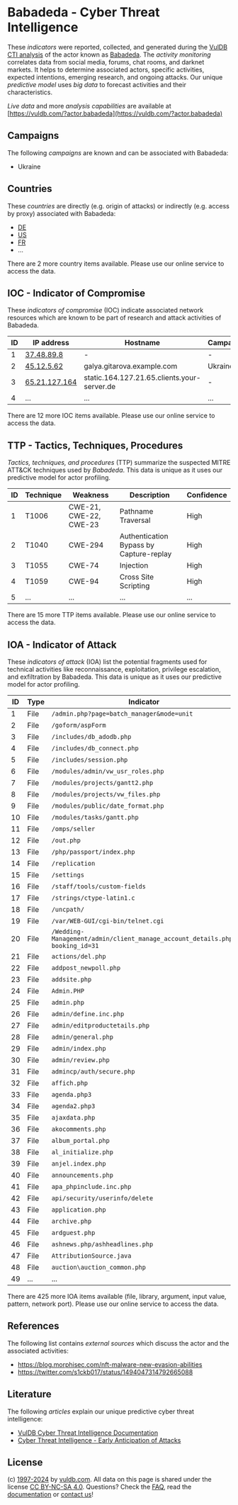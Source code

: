 # Babadeda - Cyber Threat Intelligence

These _indicators_ were reported, collected, and generated during the [VulDB CTI analysis](https://vuldb.com/?kb.cti) of the actor known as [Babadeda](https://vuldb.com/?actor.babadeda). The _activity monitoring_ correlates data from social media, forums, chat rooms, and darknet markets. It helps to determine associated actors, specific activities, expected intentions, emerging research, and ongoing attacks. Our unique _predictive model_ uses _big data_ to forecast activities and their characteristics.

_Live data_ and more _analysis capabilities_ are available at [https://vuldb.com/?actor.babadeda](https://vuldb.com/?actor.babadeda)

## Campaigns

The following _campaigns_ are known and can be associated with Babadeda:

* Ukraine

## Countries

These _countries_ are directly (e.g. origin of attacks) or indirectly (e.g. access by proxy) associated with Babadeda:

* [DE](https://vuldb.com/?country.de)
* [US](https://vuldb.com/?country.us)
* [FR](https://vuldb.com/?country.fr)
* ...

There are 2 more country items available. Please use our online service to access the data.

## IOC - Indicator of Compromise

These _indicators of compromise_ (IOC) indicate associated network resources which are known to be part of research and attack activities of Babadeda.

ID | IP address | Hostname | Campaign | Confidence
-- | ---------- | -------- | -------- | ----------
1 | [37.48.89.8](https://vuldb.com/?ip.37.48.89.8) | - | - | High
2 | [45.12.5.62](https://vuldb.com/?ip.45.12.5.62) | galya.gitarova.example.com | Ukraine | High
3 | [65.21.127.164](https://vuldb.com/?ip.65.21.127.164) | static.164.127.21.65.clients.your-server.de | - | High
4 | ... | ... | ... | ...

There are 12 more IOC items available. Please use our online service to access the data.

## TTP - Tactics, Techniques, Procedures

_Tactics, techniques, and procedures_ (TTP) summarize the suspected MITRE ATT&CK techniques used by _Babadeda_. This data is unique as it uses our predictive model for actor profiling.

ID | Technique | Weakness | Description | Confidence
-- | --------- | -------- | ----------- | ----------
1 | T1006 | CWE-21, CWE-22, CWE-23 | Pathname Traversal | High
2 | T1040 | CWE-294 | Authentication Bypass by Capture-replay | High
3 | T1055 | CWE-74 | Injection | High
4 | T1059 | CWE-94 | Cross Site Scripting | High
5 | ... | ... | ... | ...

There are 15 more TTP items available. Please use our online service to access the data.

## IOA - Indicator of Attack

These _indicators of attack_ (IOA) list the potential fragments used for technical activities like reconnaissance, exploitation, privilege escalation, and exfiltration by Babadeda. This data is unique as it uses our predictive model for actor profiling.

ID | Type | Indicator | Confidence
-- | ---- | --------- | ----------
1 | File | `/admin.php?page=batch_manager&mode=unit` | High
2 | File | `/goform/aspForm` | High
3 | File | `/includes/db_adodb.php` | High
4 | File | `/includes/db_connect.php` | High
5 | File | `/includes/session.php` | High
6 | File | `/modules/admin/vw_usr_roles.php` | High
7 | File | `/modules/projects/gantt2.php` | High
8 | File | `/modules/projects/vw_files.php` | High
9 | File | `/modules/public/date_format.php` | High
10 | File | `/modules/tasks/gantt.php` | High
11 | File | `/omps/seller` | Medium
12 | File | `/out.php` | Medium
13 | File | `/php/passport/index.php` | High
14 | File | `/replication` | Medium
15 | File | `/settings` | Medium
16 | File | `/staff/tools/custom-fields` | High
17 | File | `/strings/ctype-latin1.c` | High
18 | File | `/uncpath/` | Medium
19 | File | `/var/WEB-GUI/cgi-bin/telnet.cgi` | High
20 | File | `/Wedding-Management/admin/client_manage_account_details.php?booking_id=31` | High
21 | File | `actions/del.php` | High
22 | File | `addpost_newpoll.php` | High
23 | File | `addsite.php` | Medium
24 | File | `Admin.PHP` | Medium
25 | File | `admin.php` | Medium
26 | File | `admin/define.inc.php` | High
27 | File | `admin/editproductetails.php` | High
28 | File | `admin/general.php` | High
29 | File | `admin/index.php` | High
30 | File | `admin/review.php` | High
31 | File | `admincp/auth/secure.php` | High
32 | File | `affich.php` | Medium
33 | File | `agenda.php3` | Medium
34 | File | `agenda2.php3` | Medium
35 | File | `ajaxdata.php` | Medium
36 | File | `akocomments.php` | High
37 | File | `album_portal.php` | High
38 | File | `al_initialize.php` | High
39 | File | `anjel.index.php` | High
40 | File | `announcements.php` | High
41 | File | `apa_phpinclude.inc.php` | High
42 | File | `api/security/userinfo/delete` | High
43 | File | `application.php` | High
44 | File | `archive.php` | Medium
45 | File | `ardguest.php` | Medium
46 | File | `ashnews.php/ashheadlines.php` | High
47 | File | `AttributionSource.java` | High
48 | File | `auction\auction_common.php` | High
49 | ... | ... | ...

There are 425 more IOA items available (file, library, argument, input value, pattern, network port). Please use our online service to access the data.

## References

The following list contains _external sources_ which discuss the actor and the associated activities:

* https://blog.morphisec.com/nft-malware-new-evasion-abilities
* https://twitter.com/s1ckb017/status/1494047314792665088

## Literature

The following _articles_ explain our unique predictive cyber threat intelligence:

* [VulDB Cyber Threat Intelligence Documentation](https://vuldb.com/?kb.cti)
* [Cyber Threat Intelligence - Early Anticipation of Attacks](https://www.scip.ch/en/?labs.20201022)

## License

(c) [1997-2024](https://vuldb.com/?kb.changelog) by [vuldb.com](https://vuldb.com/?kb.about). All data on this page is shared under the license [CC BY-NC-SA 4.0](https://creativecommons.org/licenses/by-nc-sa/4.0/). Questions? Check the [FAQ](https://vuldb.com/?kb.faq), read the [documentation](https://vuldb.com/?kb) or [contact us](https://vuldb.com/?contact)!
